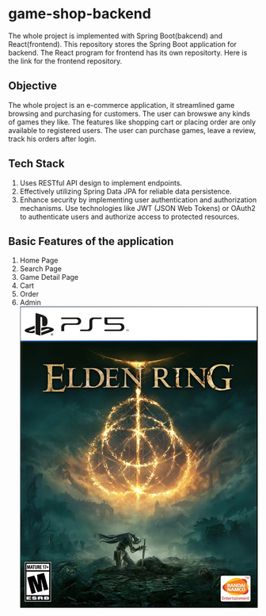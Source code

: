 # game-shop-backend

The whole project is implemented with Spring Boot(bakcend) and React(frontend). This repository stores the Spring Boot application for backend. The React program for frontend
has its own repositorty.
Here is the link for the frontend repository.

## Objective

The whole project is an e-commerce application, it streamlined game browsing and purchasing for customers. The user can browswe any kinds of games they like. The features like shopping cart or placing order are only available to registered users. The user can purchase games, leave a review, track his orders after login.

## Tech Stack
1. Uses RESTful API design to implement endpoints.  
2. Effectively utilizing Spring Data JPA for reliable data persistence.
3. Enhance security by implementing user authentication and authorization mechanisms. Use technologies like JWT (JSON Web Tokens) or OAuth2 to authenticate users and authorize access to protected resources.

   
## Basic Features of the application
1. Home Page
2. Search Page
3. Game Detail Page
4. Cart
5. Order
6. Admin
   ![image](https://github.com/betterrt/game-shop-backend/blob/main/img/Elden.jpg)


